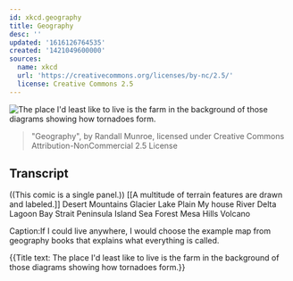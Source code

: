 ```yaml
---
id: xkcd.geography
title: Geography
desc: ''
updated: '1616126764535'
created: '1421049600000'
sources:
  name: xkcd
  url: 'https://creativecommons.org/licenses/by-nc/2.5/'
  license: Creative Commons 2.5
---
```

![The place I'd least like to live is the farm in the background of those diagrams showing how tornadoes form.](https://imgs.xkcd.com/comics/geography.png)
> "Geography", by Randall Munroe, licensed under Creative Commons Attribution-NonCommercial 2.5 License

## Transcript
((This comic is a single panel.))
[[A multitude of terrain features are drawn and labeled.]]
Desert
Mountains
Glacier
Lake
Plain
My house
River
Delta
Lagoon
Bay
Strait
Peninsula
Island
Sea
Forest
Mesa
Hills
Volcano

Caption:If I could live anywhere, I would choose the example map from geography books that explains what everything is called.

{{Title text: The place I'd least like to live is the farm in the background of those diagrams showing how tornadoes form.}}
